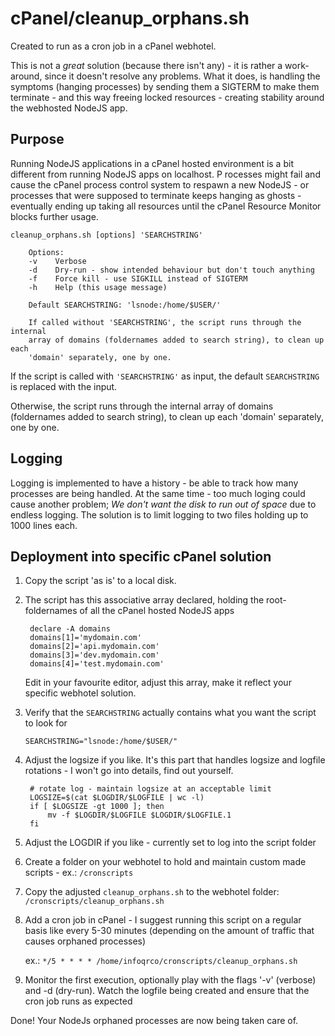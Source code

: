 
# cPanel/cleanup_orphans.sh

Created to run as a cron job in a cPanel webhotel.

This is not a _great_ solution (because there isn't any) - it is rather a work-around, since it doesn't resolve any problems. What it does, is handling the symptoms (hanging processes) by sending them a SIGTERM to make them terminate - and this way freeing locked resources - creating stability around the webhosted NodeJS app.

## Purpose

Running NodeJS applications in a cPanel hosted environment is a bit different from running NodeJS apps on localhost. P
rocesses might fail and cause the cPanel process control system to respawn a new NodeJS - or processes that were supposed to terminate keeps hanging as ghosts - eventually ending up taking all resources until the cPanel Resource Monitor blocks further usage.

```shell
cleanup_orphans.sh [options] 'SEARCHSTRING'

    Options:
    -v    Verbose
    -d    Dry-run - show intended behaviour but don't touch anything
    -f    Force kill - use SIGKILL instead of SIGTERM
    -h    Help (this usage message)

    Default SEARCHSTRING: 'lsnode:/home/$USER/'

    If called without 'SEARCHSTRING', the script runs through the internal 
    array of domains (foldernames added to search string), to clean up each
    'domain' separately, one by one.

```

If the script is called with `'SEARCHSTRING'` as input, the default `SEARCHSTRING` is replaced with the input.

Otherwise, the script runs through the internal array of domains (foldernames added to search string), to clean up each 'domain' separately, one by one.

## Logging

Logging is implemented to have a history - be able to track how many processes are being handled.
At the same time - too much loging could cause another problem; _We don't want the disk to run out of space_ due to endless logging. The solution is to limit logging to two files holding up to 1000 lines each.

## Deployment into specific cPanel solution

1. Copy the script 'as is' to a local disk.
2. The script has this associative array declared, holding the root-foldernames of all the cPanel hosted NodeJS apps

   ```shell
    declare -A domains
    domains[1]='mydomain.com'
    domains[2]='api.mydomain.com'
    domains[3]='dev.mydomain.com'
    domains[4]='test.mydomain.com'
   ```

   Edit in your favourite editor, adjust this array, make it reflect your specific webhotel solution.

3. Verify that the `SEARCHSTRING` actually contains what you want the script to look for

   ```shell
   SEARCHSTRING="lsnode:/home/$USER/"
   ```

4. Adjust the logsize if you like.
   It's this part that handles logsize and logfile rotations - I won't go into details, find out yourself.

   ```shell
    # rotate log - maintain logsize at an acceptable limit
    LOGSIZE=$(cat $LOGDIR/$LOGFILE | wc -l)
    if [ $LOGSIZE -gt 1000 ]; then
        mv -f $LOGDIR/$LOGFILE $LOGDIR/$LOGFILE.1
    fi
   ```

5. Adjust the LOGDIR if you like - currently set to log into the script folder
6. Create a folder on your webhotel to hold and maintain custom made scripts - ex.: `/cronscripts`
7. Copy the adjusted `cleanup_orphans.sh` to the webhotel folder: `/cronscripts/cleanup_orphans.sh`
8. Add a cron job in cPanel - I suggest running this script on a regular basis like every 5-30 minutes
   (depending on the amount of traffic that causes orphaned processes)

   ex.: `*/5 * * * * /home/infoqrco/cronscripts/cleanup_orphans.sh`
9. Monitor the first execution, optionally play with the flags '-v' (verbose) and -d (dry-run).
   Watch the logfile being created and ensure that the cron job runs as expected

Done! Your NodeJs orphaned processes are now being taken care of.

